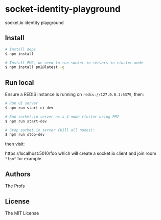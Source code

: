 # socket-identity-playground
socket.io identity playground

## Install

```bash
# Install deps
$ npm install

# Install PM2, we need to run socket.io servers in cluster mode
$ npm install pm2@latest -g
```

## Run local

Ensure a REDIS instance is running on `redis://127.0.0.1:6379`, then:

```bash
# Run UI server
$ npm run start-ui-dev

# Run socket.io server as a 4 node cluster using PM2
$ npm run start-dev

# Stop socket.io server (kill all nodes):
$ npm run stop-dev
```

then visit:

https://localhost:5010/foo which will create a socket.io client
and join room `"foo"` for example.

## Authors

The Profs

## License

The MIT License

